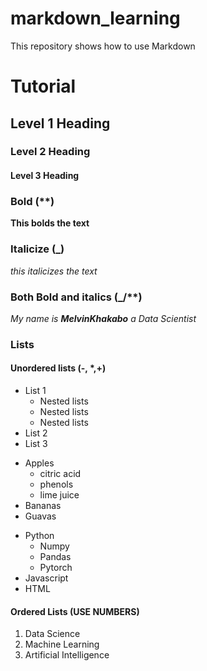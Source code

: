 # markdown_learning
This repository shows how to use Markdown

# Tutorial

## Level 1 Heading

### Level 2 Heading

#### Level 3 Heading

### Bold (**)
**This bolds the text**

### Italicize (_)
_this italicizes the text_

### Both Bold and italics (_/**)
_My name is **MelvinKhakabo** a Data Scientist_

### Lists
#### Unordered lists (-, *,+)
- List 1
   - Nested lists
   - Nested lists
   - Nested lists
- List 2
- List 3

+ Apples
   + citric acid
   + phenols
   + lime juice
+ Bananas
+ Guavas

* Python
   * Numpy
   * Pandas
   * Pytorch
* Javascript
* HTML
#### Ordered Lists (USE NUMBERS)
1. Data Science
2. Machine Learning
3. Artificial Intelligence

